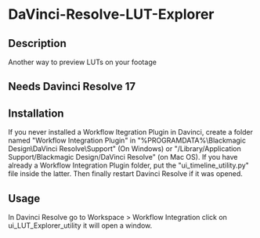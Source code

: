 # DaVinci-Resolve-LUT-Explorer

## Description
Another way to preview LUTs on your footage

## Needs Davinci Resolve 17

## Installation
If you never installed a Workflow Itegration Plugin in Davinci, 
create a folder named "Workflow Integration Plugin" in "%PROGRAMDATA%\Blackmagic Design\DaVinci Resolve\Support\" (On Windows) or 
"/Library/Application Support/Blackmagic Design/DaVinci Resolve" (on Mac OS). If you have already a Workflow Integration Plugin folder,
put the "ui_timeline_utility.py" file inside the latter.
Then finally restart Davinci Resolve if it was opened.

## Usage 
In Davinci Resolve go to Workspace > Workflow Integration click on ui_LUT_Explorer_utility it will open a window.
